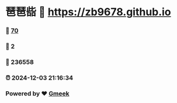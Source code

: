 # 琶琶啙 :link: https://zb9678.github.io 
### :page_facing_up: [70](https://zb9678.github.io/tag.html) 
### :speech_balloon: 2 
### :hibiscus: 236558 
### :alarm_clock: 2024-12-03 21:16:34 
### Powered by :heart: [Gmeek](https://github.com/Meekdai/Gmeek)
